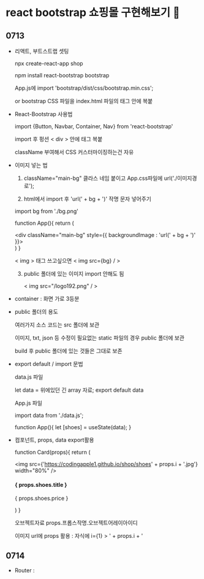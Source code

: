 # react bootstrap 쇼핑몰 구현해보기 🩵


## 0713

- 리액트, 부트스트랩 셋팅

  npx create-react-app shop
  
  npm install react-bootstrap bootstrap
  
  App.js에 import 'bootstrap/dist/css/bootstrap.min.css';
  
  or bootstrap CSS 파일을 index.html 파일의 <head> 태그 안에 복붙

- React-Bootstrap 사용법

  import {Button, Navbar, Container, Nav} from 'react-bootstrap'

  import 후 펑션 < div > 안에 태그 복붙

  className 부여해서 CSS 커스터마이징하는건 자유

- 이미지 넣는 법

  1. className="main-bg" 클라스 네임 붙이고 App.css파일에 url('./이미지경로');

  2. html에서 import 후 'url(' + bg + ')' 작명 문자 넣어주기
  
    import bg from './bg.png'
    
    function App(){
      return (
        <div>
          <div className="main-bg" style={{ backgroundImage : 'url(' + bg + ')' }}></div>
        </div>
      )
    }

  < img > 태그 쓰고싶으면 < img src={bg} / >

  3. public 폴더에 있는 이미지 import 안해도 됨
 
     < img src="/logo192.png" / >

- container : 화면 가로 3등분

- public 폴더의 용도

  여러가지 소스 코드는 src 폴더에 보관

  이미지, txt, json 등 수정이 필요없는 static 파일의 경우 public 폴더에 보관

  build 후 public 폴더에 있는 것들은 그대로 보존

- export default / import 문법

  data.js 파일

    let data = 위에있던 긴 array 자료;
    export default data

  App.js 파일

    import data from './data.js';
    
    function App(){
      let [shoes] = useState(data);
    }

- 컴포넌트, props, data export활용
    
    <Card shoes={shoes[0]} i={1} />
    <Card shoes={shoes[1]} i={2} />
    <Card shoes={shoes[2]} i={3} />

    function Card(props){
      return (
        <div className="col-md-4">
          <img src={'https://codingapple1.github.io/shop/shoes' + props.i + '.jpg'} width="80%" />
          <h4>{ props.shoes.title }</h4>
          <p>{ props.shoes.price }</p>
        </div>
      )
    }

  오브젝트자료 props.프롭스작명.오브젝트어레이아이디

  이미지 url에 props 활용 : 자식에 i={1} > ' + props.i + '



## 0714


- Router :
